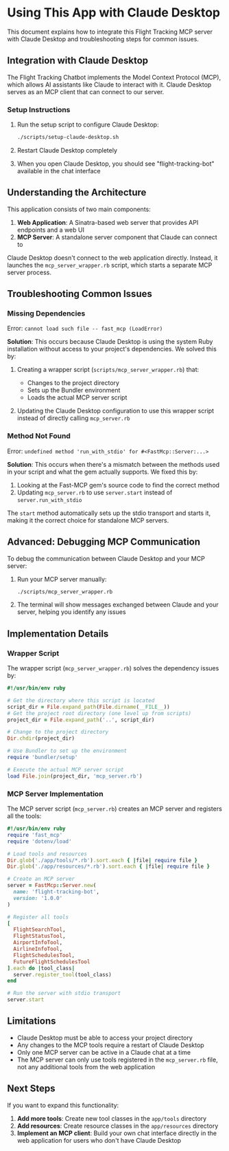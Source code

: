 # Using This App with Claude Desktop

This document explains how to integrate this Flight Tracking MCP server with Claude Desktop and troubleshooting steps for common issues.

## Integration with Claude Desktop

The Flight Tracking Chatbot implements the Model Context Protocol (MCP), which allows AI assistants like Claude to interact with it. Claude Desktop serves as an MCP client that can connect to our server.

### Setup Instructions

1. Run the setup script to configure Claude Desktop:

   ```bash
   ./scripts/setup-claude-desktop.sh
   ```

2. Restart Claude Desktop completely

3. When you open Claude Desktop, you should see "flight-tracking-bot" available in the chat interface

## Understanding the Architecture

This application consists of two main components:

1. **Web Application**: A Sinatra-based web server that provides API endpoints and a web UI
2. **MCP Server**: A standalone server component that Claude can connect to

Claude Desktop doesn't connect to the web application directly. Instead, it launches the `mcp_server_wrapper.rb` script, which starts a separate MCP server process.

## Troubleshooting Common Issues

### Missing Dependencies

Error: `cannot load such file -- fast_mcp (LoadError)`

**Solution**: This occurs because Claude Desktop is using the system Ruby installation without access to your project's dependencies. We solved this by:

1. Creating a wrapper script (`scripts/mcp_server_wrapper.rb`) that:
   - Changes to the project directory
   - Sets up the Bundler environment
   - Loads the actual MCP server script

2. Updating the Claude Desktop configuration to use this wrapper script instead of directly calling `mcp_server.rb`

### Method Not Found

Error: `undefined method 'run_with_stdio' for #<FastMcp::Server:...>`

**Solution**: This occurs when there's a mismatch between the methods used in your script and what the gem actually supports. We fixed this by:

1. Looking at the Fast-MCP gem's source code to find the correct method
2. Updating `mcp_server.rb` to use `server.start` instead of `server.run_with_stdio`

The `start` method automatically sets up the stdio transport and starts it, making it the correct choice for standalone MCP servers.

## Advanced: Debugging MCP Communication

To debug the communication between Claude Desktop and your MCP server:

1. Run your MCP server manually:

   ```bash
   ./scripts/mcp_server_wrapper.rb
   ```

2. The terminal will show messages exchanged between Claude and your server, helping you identify any issues

## Implementation Details

### Wrapper Script

The wrapper script (`mcp_server_wrapper.rb`) solves the dependency issues by:

```ruby
#!/usr/bin/env ruby

# Get the directory where this script is located
script_dir = File.expand_path(File.dirname(__FILE__))
# Get the project root directory (one level up from scripts)
project_dir = File.expand_path('..', script_dir)

# Change to the project directory
Dir.chdir(project_dir)

# Use Bundler to set up the environment
require 'bundler/setup'

# Execute the actual MCP server script
load File.join(project_dir, 'mcp_server.rb')
```

### MCP Server Implementation

The MCP server script (`mcp_server.rb`) creates an MCP server and registers all the tools:

```ruby
#!/usr/bin/env ruby
require 'fast_mcp'
require 'dotenv/load'

# Load tools and resources
Dir.glob('./app/tools/*.rb').sort.each { |file| require file }
Dir.glob('./app/resources/*.rb').sort.each { |file| require file }

# Create an MCP server
server = FastMcp::Server.new(
  name: 'flight-tracking-bot',
  version: '1.0.0'
)

# Register all tools
[
  FlightSearchTool,
  FlightStatusTool,
  AirportInfoTool,
  AirlineInfoTool,
  FlightSchedulesTool,
  FutureFlightSchedulesTool
].each do |tool_class|
  server.register_tool(tool_class)
end

# Run the server with stdio transport
server.start
```

## Limitations

- Claude Desktop must be able to access your project directory
- Any changes to the MCP tools require a restart of Claude Desktop
- Only one MCP server can be active in a Claude chat at a time
- The MCP server can only use tools registered in the `mcp_server.rb` file, not any additional tools from the web application

## Next Steps

If you want to expand this functionality:

1. **Add more tools**: Create new tool classes in the `app/tools` directory
2. **Add resources**: Create resource classes in the `app/resources` directory
3. **Implement an MCP client**: Build your own chat interface directly in the web application for users who don't have Claude Desktop
